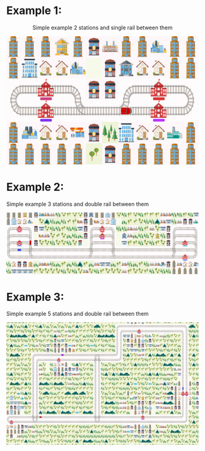 # Example 1:
<p align="center">
  Simple example 2 stations and single rail between them
</p>

![image info](./images/esempio1.png)

# Example 2:
<p align="center">
  
  Simple example 3 stations and double rail between them
</p>

![image info](./images/esempio3.png)

# Example 3:
<p align="center">
  
  Simple example 5 stations and double rail between them
</p>

![image info](./images/esempio4.png)
